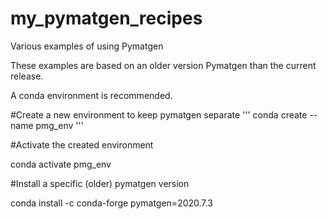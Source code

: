 # my_pymatgen_recipes
Various examples of using Pymatgen

These examples are based on an older version Pymatgen than the current release.

A conda environment is recommended.

#Create a new environment to keep pymatgen separate
'''
conda create --name pmg_env
'''

#Activate the created environment

conda activate pmg_env

#Install a specific (older) pymatgen version

conda install -c conda-forge pymatgen=2020.7.3
